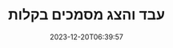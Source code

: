 ---
############################# Static ##########################
layout: "family"
date: 2023-12-20T06:39:57
draft: false

product: "Viewer"
product_tag: "viewer"

############################# Head ############################
head_title: "עיבוד והצג מסמכים API | On Premise API ושירות מקוון"
head_description: "עבד והצג קבצי Word, PDF, Excel, Powerpoint או Image בקלות ובחינם"

############################# Header ##########################
title: "עבד והצג מסמכים בקלות"
description: |
  API רב עוצמה של Viewer לעיבוד קבצים שונים ל-PDF, HTML ותמונה.

  טען מסמכים ממקורות שונים, כולל קבצים, זרמים, כתובות URL, שרתי FTP, Amazon S3, Azure Blob Storage ועוד.

  צור דפי HTML רספונסיביים, הגן על קובצי ה-PDF הפלט וסדר מחדש את הדפים שלהם, סובב דפים, עבד הערות והערות במידת הצורך.

############################# Platforms ############################
supported_platforms:
  enable: true  
  head_title: "בחר את הפלטפורמה שלך"
  title: "פלטפורמות נתמכות"
  description: "ספריית GroupDocs.Viewer תומכת במערכות ההפעלה ובמסגרות הבאות"
  details_link_title: "למד עוד"
  items:
    # supported_platforms loop
    - title: ".NET"
      description: "GroupDocs.Viewer for .NET"
      color: "blue"
      tag: "net"
      link: "/viewer/net/"
      features_link: "https://docs.groupdocs.com/viewer/net/system-requirements/"
      features:
        # features loop
        - content: ".NET Framework 4.6.2+  <br>  .NET Core 3.1  <br>  .NET 6+"
          rows: "3"
        # features loop
        - content: "Windows, Linux"
          rows: "1"
        # features loop
        - content: "180+ פורמטים של קבצים"
          rows: "1"
        # features loop
        - content: "חבילת ממשק משתמש עבור ASP.NET Core"
          rows: "1"
        # features loop
        - content: "ASP.NET WebForms Demo  <br>  ASP.NET MVC Demo  <br>  ASP.NET Core Demo"
          rows: "3"
    
    # supported_platforms loop
    - title: "Java"
      description: "GroupDocs.Viewer for Java"
      color: "red"
      tag: "java"
      link: "/viewer/java/"
      features_link: "https://docs.groupdocs.com/viewer/java/system-requirements/"
      features:
        # features loop
        - content: "J2SE 8.0 (1.8)+"
          rows: "3"
        # features loop
        - content:  "Windows, Linux, macOS"
          rows: "1"       
        # features loop
        - content: "180+ פורמטים של קבצים"
          rows: "1"
        # features loop
        - content:  "חבילת ממשק משתמש עבור Spring ו-Dropwizard"
          rows: "1"
        # features loop
        - content:  "Spring Demo  <br>  Dropwizard demo"
          rows: "3"

    # supported_platforms loop
    - title: "Node.js"
      description: "GroupDocs.Viewer for Node.js"
      color: "green"
      tag: "nodejs-java"
      link: "/viewer/nodejs-java/"
      features_link: "https://docs.groupdocs.com/viewer/nodejs-java/system-requirements/"
      features:
        # features loop
        - content: "Node.js 16+  <br>  and J2SE 8.0 (1.8)+"
          rows: "3"
        # features loop
        - content:  "Windows, Linux, macOS"
          rows: "1"
        # features loop
        - content:  "180+ פורמטים של קבצים"
          rows: "1"
        # features loop
        - content:  "חבילת UI - בקרוב"
          rows: "1" 
        # features loop
        - content:  "הדגמה - בקרוב"
          rows: "3" 


############################# Features ############################

features:
  enable: true
  title: "ערכת התכונות של GroupDocs.Viewer"
  description: "API לעיבוד קבצים מסוגים שונים כמו HTML, PDF, PNG ו-JPEG ביישומים כדי להציג אותם ללא תוכנת צד שלישי."

  items:
    # feature loop
    - icon: "view"
      title: "הצג מסמכים ותמונות"
      content: "הצג מסמכים על ידי עיבודם כקובצי HTML, PDF, PNG ו-JPEG."

    # feature loop
    - icon: "password"
      title: "פתח מסמכים מאובטחים"
      content: "ציין סיסמה לפתיחת מסמכים מוצפנים."

    # feature loop
    - icon: "load"
      title: "טען קבצים מכל מקום"
      content: "טען מסמכים מקבצים שונים, כתובות URL, שרתי FTP, Amazon S3 ועוד."
    
    # feature loop
    - icon: "pages"
      title: "עבד את כל הדפים או הדפים הספציפיים"
      content: "ציין טווח של מספרי עמודים לעיבוד."


############################# Code samples ############################
code_samples:
  enable: true
  title: "דוגמאות קוד של GroupDocs.Viewer"
  description: "חלקם משתמשים במקרים של פעולות טיפוסיות של GroupDocs.Viewer ב-C#, Java, TypeScript"
  items:
    # code sample loop
    - title: "כיצד לעבד קובצי DOCX ל-PDF"
      content: |
       עיבוד מסמכי DOCX ל-PDF ללא Microsoft Word או תוכנה אחרת מותקנת. טען והצג בקלות קובצי DOCX בתוך יישום ה-.NET שלך, בין אם זה יישום אינטרנט או שולחן עבודה. להלן דוגמה כיצד לעבד קובץ DOCX ל-PDF:
      samples:
        - language: "C#"
          color: "blue"
          content: |
            ```csharp {style=abap}   
            // טען קובץ DOCX לעיבוד
            using (Viewer viewer = new Viewer("sample.docx"))
            {
              // עיבוד DOCX לקובץ PDF
              PdfViewOptions viewOptions = new PdfViewOptions();
              viewer.View(viewOptions);
            }
            ```
        - language: "Java"
          color: "red"
          content: |
            ```java {style=abap}   
            import com.groupdocs.viewer.Viewer;
            import com.groupdocs.viewer.options.PdfViewOptions;
            // ...
            // טען קובץ DOCX לעיבוד
            try (Viewer viewer = new Viewer("sample.docx")) {
                // עיבוד DOCX לקובץ PDF
                PdfViewOptions viewOptions = new PdfViewOptions();
                viewer.view(viewOptions);
            }
            ```
        - language: "TypeScript"
          color: "green"
          content: |
            ```javascript {style=abap}  
            // טען קובץ DOCX לעיבוד
            const viewer = new groupdocs.viewer.Viewer("sample.docx")
            
            // עיבוד DOCX לקובץ PDF
            const viewOptions = groupdocs.viewer.PdfViewOptions(output.pdf)
            viewer.view(viewOptions)
            ```


############################# Formats ############################
formats:
  enable: true
  title:  "180+ פורמטים של קבצים נתמכים"
  description: "GroupDocs.Viewer תומך בפעולות עם הפופולריים ביותר [formats](https://docs.groupdocs.com/viewer/net/supported-document-formats/)"


############################# Metrics ############################

metrics:
  enable: true
  title: "מדדי עומק ותובנות סטטיסטיות"
  description: "צלול לתוך פירוט מפורט של נתוני המפתח שלנו, מספקים מדדים מקיפים ותובנות סטטיסטיות לגבי ההישגים, ההשפעה והצמיחה שלנו."

  items:
    # metrics loop
    - number: "180+"
      title: "פורמטים נתמכים"
      content: "הצג בקלות למעלה מ-180 פורמטים של קבצים, כולל מסמכים, תמונות וציורי CAD ללא טרחה. שבור מחסומי תאימות וגישה לקבצים מגוונים ללא מאמץ עם פתרון הצפייה המקיף שלנו."
    # metrics loop
    - number: "1.0M"
      title: "הורדות של NuGet"
      content: "פתרון החבילה NuGet שלנו הפך למשאב מהימן ומאומץ בקהילת המפתחים, ומספק אינטגרציה חלקה ופונקציונליות רבת ערך עבור אינספור פרויקטים."

    # metrics loop
    - number: "10+"
      title: "ספריות"
      content: "המוצר שלנו כולל 10+ ספריות, המציע תכונות מתקדמות למיטוב הביצועים. ספריות אלו נועדו למלא צורכי פיתוח שונים עם יכולות שאין שני להן."
    
    # metrics loop
    - number: "100+"
      title: "לקוחות מרוצים"
      content: "משרת את המותגים האייקוניים ביותר ברחבי העולם. גלה מדוע מאות אוהבים את GroupDocs.Viewer! חקור ניווט חלק, שיתוף פעולה נוח וקלות שימוש ללא תחרות. הצטרף עכשיו!"


############################# Customers ############################
# logo size X1 => 170:70  X2 => 340 : 140

customers:
  enable: true
  title: "הלקוחות המרוצים שלנו"
  description: "ספריות GroupDocs מועסקות על ידי מותגים בעלי שם עולמי ומכובד ברחבי העולם."

  items:
    # customers loop
    - title: "BenQ Corporation"
      logo: "benq"
    # customers loop
    - title: "Nasdaq Stock Market"
      logo: "nasdaq"
    # customers loop
    - title: "AT&T Inc."
      logo: "att"
    # customers loop
    - title: "AstraZeneca"
      logo: "astrazeneca"
    # customers loop
    - title: "Central Bank of Argentina"
      logo: "argentinacentralbank"
    # customers loop
    - title: "Roche Holding AG"
      logo: "roche"
    # customers loop
    - title: "Capita"
      logo: "capita"
    # customers loop
    - title: "Axa S.A."
      logo: "axa"
    # customers loop
    - title: "Instructure Inc."
      logo: "instructure"
     # customers loop
    - title: "Wipro"
      logo: "wipro"



############################# Actions ############################

actions:
  enable: true
  title: "מוכנים להתחיל?"
  description: "נסה את תכונות GroupDocs.Viewer בחינם או בקש רישיון"

  items:
    #  loop
    - title: ".NET"
      link: "/viewer/net/"
      color: "blue"
        #  loop
    - title: "Java"
      link: "/viewer/java/"
      color: "red"
        #  loop
    - title: "Node.js"
      link: "/viewer/nodejs-java/"
      color: "green"


############################# Faq ############################

faq:
  enable: true
  title: "שאלות וחששות נפוצים"
  description: "מצא תשובות לשאלות נפוצות בחלק השאלות הנפוצות שלנו כדי לענות במהירות על השאלות והחששות שלך."

  items:
    #  loop
    - question: "האם אוכל להעריך את מוצרי GroupDocs לפני הרכישה?"
      answer: |
        כן! לכל מוצרי GroupDocs יש גרסת הערכה נטולת סיכון. אנו ממליצים מאוד למפתחים להוריד ולנסות את ממשקי ה-API שלנו לפני הרכישה כדי להבטיח שהם ימלאו את הצרכים שלך ב-100%.
    #  loop
    - question: "האם GroupDocs עושה הדגמות של מוצרים?"
      answer: |
        לא, ההתמקדות שלנו היא בממשקי ה-API שלנו והפיכת המוצרים הפונקציונליים והיציבים ביותר האפשריים. אנחנו כן מציעים נסיונות פונקציונליים לחלוטין וחינמיים בצורה של[license](https://purchase.groupdocs.com/temporary-license/) כדי שתוכלו לבדוק את המוצר בעצמכם.
    #  loop
    - question: "היכן ניתן להוריד את המוצר?"
      answer: |
        כל המוצרים זמינים להורדה מ[releases](https://releases.groupdocs.com). איננו שולחים עותקים פיזיים של התוכנה שלנו בדואר.    
    #  loop
    - question: "האם רשיונות מפתחים של GroupDocs הם לכל משתמש, או לכל משתמש בשם?"
      answer: |
        רישיונות מפתחים של GroupDocs הם לכל משתמש, לא לכל משתמש בעל שם. אנו מבינים שחברי צוות קידוד עשויים להשתנות עם הזמן וכי אין זה מעשי לעדכן את הרישוי בכל פעם שמתרחשת.
    #  loop
    - question: "האם אנחנו צריכים רישוי רק למפתחים פעילים? לדוגמה, יש לנו צוות של שני מפתחים שעובדים במשמרת A וצוות שני של שני מפתחים שעובדים במשמרת B... במצב הזה, האם אנחנו צריכים שניים או ארבעה רישיונות?"
      answer: |
        כל המפתחים שעובדים על הפרויקט צריכים לקבל רישיון. במצב זה, GroupDocs רואה בצוות שלך ארבעה חברים (למרות שהם עובדים בזמנים שונים).

############################# Cloud ############################

cloud_links:
  enable: true
  title: "ממשקי API של קוד נמוך של GroupDocs.Viewer"
  description: "האץ את הצגת המסמכים או התמונות בכל סוג של יישום עם REST API מבוסס הענן שלנו"

  items:
    #  loop
    - icon: "groupdocs_viewer-for-curl"
      title: "GroupDocs.Viewer Cloud for cURL"
      link: "https://products.groupdocs.cloud/viewer/curl"
      content: "השתמש בממשק ה-API של cURL RESTful לצפייה במסמכים כדי לעבד ולהציג ביעילות את Microsoft Office, PDF ופורמטי קבצים סטנדרטיים שונים ביישומים שלך."

    #  loop
    - icon: "groupdocs_viewer-for-net"
      title: "GroupDocs.Viewer Cloud for .NET"
      link: "https://products.groupdocs.cloud/viewer/net"
      content: "שפר את יכולות הצפייה במסמכים ביישומי NET עם Cloud SDK עבור .NET. הצג מסמכים בצורה חלקה בפורמטים של HTML, PDF או תמונה."
    #  loop
    - icon: "groupdocs_viewer-for-java"
      title: "GroupDocs.Viewer Cloud for Java"
      link: "https://products.groupdocs.cloud/viewer/java"
      content: "שלב יכולות עיבוד מסמכים מתקדמות ביישומי Java שלך באמצעות SDK של Document Viewer עבור Java."

############################# Apps ############################

app_links:
  enable: true
  title: "אפליקציות GroupDocs.Viewer NoCode"
  description: "אפליקציה מקוונת המאפשרת לך לצפות ב-180+ פורמטי קבצים פופולריים בדפדפן"

  items:
    #  loop
    - icon: "groupdocs_viewer-app"
      title: "GroupDocs.Viewer Total"
      link: "https://products.groupdocs.app/viewer/total"
      content: "חקור יישום מקוון בחינם כדי להציג למעלה מ-180 פורמטי קבצים ישירות מדפדפן האינטרנט המועדף עליך."

    #  loop
    - icon: "groupdocs_words-app"
      title:  "GroupDocs.Viewer DOCX"
      link: "https://products.groupdocs.app/viewer/docx"
      content: "כלי מבוסס אינטרנט לצפייה בקבצי Microsoft Word ללא מאמץ בין מכשירים שונים."

    #  loop
    - icon: "groupdocs_pdf-app"
      title:  "GroupDocs.Viewer PDF"
      link: "https://products.groupdocs.app/viewer/pdf"
      content: "פתח והצג קבצי PDF באופן מקוון עם מציג PDF בחינם."
    

---